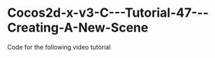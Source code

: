 Cocos2d-x-v3-C---Tutorial-47---Creating-A-New-Scene
===================================================

Code for the following video tutorial 
